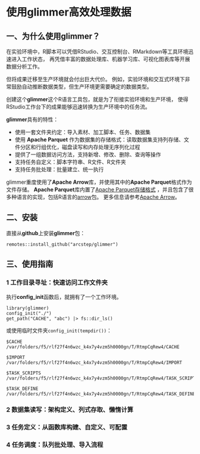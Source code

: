 # 使用glimmer高效处理数据

## 一、为什么使用**glimmer**？

在实验环境中，R脚本可以凭借RStudio、交互控制台、RMarkdown等工具环境迅速进入工作状态， 再凭借丰富的数据处理库、机器学习库、可视化图表库等开展数据分析工作。

但将成果迁移至生产环境就会付出巨大代价。 例如，实验环境和交互式环境下非常鼓励自动推断数据类型，但生产环境更需要确定的数据类型。

创建这个**glimmer**这个R语言工具包，就是为了衔接实验环境和生产环境， 使得RStudio工作台下的成果能够迅速转换为生产环境中的任务流。

**glimmer**具有的特性：

-   使用一套文件夹约定：导入素材、加工脚本、任务、数据集
-   使用 **Apache Parquet** 作为数据集的存储格式：读取数据集支持列存储、文件分区和行组优化，磁盘读写和内存处理无序列化过程
-   提供了一组数据访问方法，支持新增、修改、删除、查询等操作
-   支持任务自定义：脚本字符串、R文件、R文件夹
-   支持任务批处理：批量建立、统一执行

glimmer重度使用了**Apache Arrow**库，并使用其中的**Apache Parquet**格式作为文件存储。 **Apache Parquet**库内置了[Apache Parquet存储格式](https://github.com/apache/parquet-format) ，并且包含了很多种语言的实现，包括R语言的[arrow](https://arrow.apache.org/docs/r/)包。 更多信息请参考[Apache Arrow](https://arrow.apache.org/)。

## 二、安装

直接从**github**上安装**glimmer**包：

```{r}
remotes::install_github("arcstep/glimmer")
```

## 三、使用指南

### 1 工作目录寻址：快速访问工作文件夹

执行**config_init**函数后，就拥有了一个工作环境。

```{r}
library(glimmer)
config_init("./")
get_path("CACHE", "abc") |> fs::dir_ls()
```

或使用临时文件夹`config_init(tempdir())`：

    $CACHE
    /var/folders/f5/rlf27f4n6wzc_k4x7y4vzm5h0000gn/T/RtmpCqRew4/CACHE

    $IMPORT
    /var/folders/f5/rlf27f4n6wzc_k4x7y4vzm5h0000gn/T/RtmpCqRew4/IMPORT

    $TASK_SCRIPTS
    /var/folders/f5/rlf27f4n6wzc_k4x7y4vzm5h0000gn/T/RtmpCqRew4/TASK_SCRIPTS

    $TASK_DEFINE
    /var/folders/f5/rlf27f4n6wzc_k4x7y4vzm5h0000gn/T/RtmpCqRew4/TASK_DEFINE

### 2 数据集读写：架构定义、列式存取、懒惰计算

### 3 任务定义：从函数库构建、自定义、可配置

### 4 任务调度：队列批处理、导入流程

